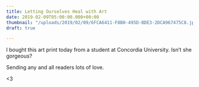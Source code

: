 ```yaml
---
title: Letting Ourselves Heal with Art
date: 2019-02-09T05:00:00.000+00:00
thumbnail: "/uploads/2019/02/09/6FCA6411-F8B0-495D-BDE3-2DCA967475C8.jpeg"
draft: true

---
```

I bought this art print today from a student at Concordia University. Isn’t she gorgeous? 

Sending any and all readers lots of love. 

<3